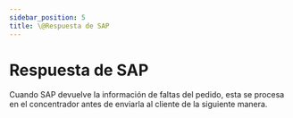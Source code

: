 ```yaml
---
sidebar_position: 5
title: \@Respuesta de SAP
---
```


# Respuesta de SAP
Cuando SAP devuelve la información de faltas del pedido, esta se procesa en el concentrador antes de enviarla al cliente de la siguiente manera.